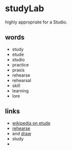 # studyLab

highly appropriate for a Studio.

## words

- study
- etude
- studio
- practice
- praxis
- rehearse
- rehearsal
- skill
- learning
- lore

## links

- [wikipedia on etude](https://en.wikipedia.org/wiki/Étude)
- [rehearse](https://www.etymonline.com/word/rehearse)
- and [draw](https://www.google.com/search?q=define+draw&oq=define+draw&aqs=chrome..69i57j0l7.1640j1j4&sourceid=chrome&ie=UTF-8)
- study
-
